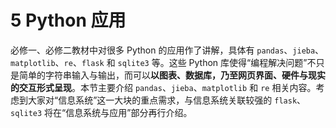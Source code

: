 # 5 Python 应用

必修一、必修二教材中对很多 Python 的应用作了讲解，具体有 `pandas`、`jieba`、`matplotlib`、`re`、`flask` 和 `sqlite3` 等。这些 Python 库使得“编程解决问题”不只是简单的字符串输入与输出，而可以**以图表、数据库，乃至网页界面、硬件与现实的交互形式呈现**。本节主要介绍 `pandas`、`jieba`、`matplotlib` 和 `re` 相关内容。考虑到大家对“信息系统”这一大块的重点需求，与信息系统关联较强的 `flask`、`sqlite3` 将在“信息系统与应用”部分再行介绍。